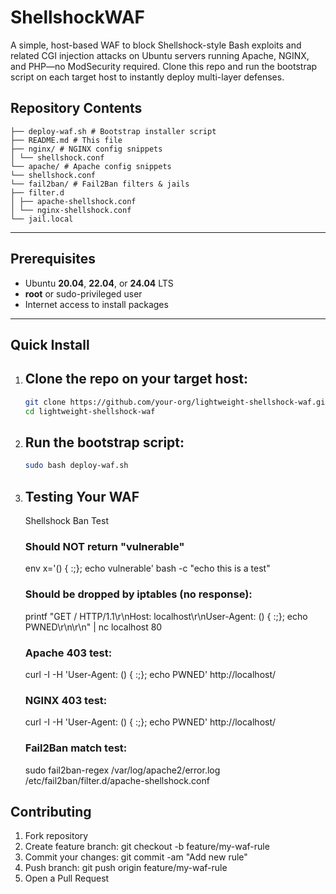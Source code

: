 # ShellshockWAF
A simple, host-based WAF to block Shellshock-style Bash exploits and related CGI injection attacks on Ubuntu servers running Apache, NGINX, and PHP—no ModSecurity required. Clone this repo and run the bootstrap script on each target host to instantly deploy multi-layer defenses.


## Repository Contents

```
├── deploy-waf.sh # Bootstrap installer script
├── README.md # This file
├── nginx/ # NGINX config snippets
│ └── shellshock.conf
└── apache/ # Apache config snippets
└── shellshock.conf
└── fail2ban/ # Fail2Ban filters & jails
├── filter.d
│ ├── apache-shellshock.conf
│ └── nginx-shellshock.conf
└── jail.local
```
---

## Prerequisites

- Ubuntu **20.04**, **22.04**, or **24.04** LTS  
- **root** or sudo-privileged user  
- Internet access to install packages

---

## Quick Install

1. ## **Clone the repo** on your target host:
   ```bash
   git clone https://github.com/your-org/lightweight-shellshock-waf.git
   cd lightweight-shellshock-waf

2. ## Run the bootstrap script:
   ```bash
   sudo bash deploy-waf.sh

3. ## Testing Your WAF
   Shellshock Ban Test

   ### Should NOT return "vulnerable"
   env x='() { :;}; echo vulnerable' bash -c "echo this is a test"

   ### Should be dropped by iptables (no response):
   printf "GET / HTTP/1.1\r\nHost: localhost\r\nUser-Agent: () { :;}; echo PWNED\r\n\r\n" | nc localhost 80

   ### Apache 403 test:
   curl -I -H 'User-Agent: () { :;}; echo PWNED' http://localhost/

   ### NGINX 403 test:
   curl -I -H 'User-Agent: () { :;}; echo PWNED' http://localhost/

   ### Fail2Ban match test:
   sudo fail2ban-regex /var/log/apache2/error.log /etc/fail2ban/filter.d/apache-shellshock.conf


## Contributing
   1. Fork repository
   2. Create feature branch: git checkout -b feature/my-waf-rule
   3. Commit your changes: git commit -am "Add new rule"
   4. Push branch: git push origin feature/my-waf-rule
   5. Open a Pull Request


